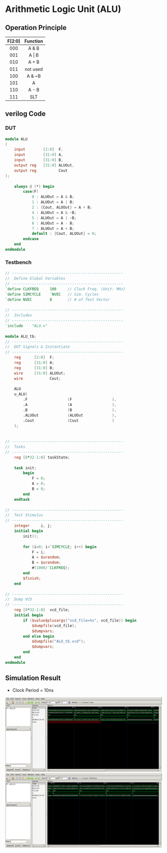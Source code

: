 # Arithmetic Logic Unit (ALU)
## Operation Principle
|F[2:0]|Function|
|:---:|:---:|
|000|A & B|
|001|A \| B|
|010|A + B|
|011|not used|
|100|A & ~B|
|101|A | ~B|
|110|A - B|
|111|SLT|
## verilog Code
### DUT
```verilog
module ALU
(
	input		 [2:0]  F,
	input		 [31:0] A,
	input		 [31:0] B,
	output reg	 [31:0] ALUOut,
	output reg			Cout
);

	always @ (*) begin
		case(F)
			0 : ALUOut = A & B;
			1 : ALUOut = A | B;
			2 : {Cout, ALUOut} = A + B;
			4 : ALUOut = A & ~B;
			5 : ALUOut = A | ~B;
			6 : ALUOut = A - B;
			7 : ALUOut = A < B;
			default : {Cout, ALUOut} = 0;
		endcase
	end
endmodule
```

### Testbench
```verilog
// --------------------------------------------------
//	Define Global Variables
// --------------------------------------------------
`define	CLKFREQ		100		// Clock Freq. (Unit: MHz)
`define	SIMCYCLE	`NVEC	// Sim. Cycles
`define NVEC		8		// # of Test Vector

// --------------------------------------------------
//	Includes
// --------------------------------------------------
`include	"ALU.v"

module ALU_tb;
// --------------------------------------------------
//	DUT Signals & Instantiate
// --------------------------------------------------
	reg		 [2:0]  F;
	reg		 [31:0] A;
	reg		 [31:0] B;
	wire	 [31:0] ALUOut;
	wire			Cout;

	ALU
	u_ALU(
		.F					(F					),
		.A					(A					),
		.B					(B					),
		.ALUOut				(ALUOut				),
		.Cout				(Cout				)
	);


// --------------------------------------------------
//	Tasks
// --------------------------------------------------
	reg [8*32-1:0] taskState;

	task init;
		begin
			F = 0;
			A = 0;
			B = 0;
		end
	endtask

// --------------------------------------------------
//	Test Stimulus
// --------------------------------------------------
	integer		i, j;
	initial begin
		init();

		for (i=0; i<`SIMCYCLE; i++) begin
			F = i;
			A = $urandom;
			B = $urandom;
			#(1000/`CLKFREQ);
		end
		$finish;
	end

// --------------------------------------------------
//	Dump VCD
// --------------------------------------------------
	reg	[8*32-1:0]	vcd_file;
	initial begin
		if ($value$plusargs("vcd_file=%s", vcd_file)) begin
			$dumpfile(vcd_file);
			$dumpvars;
		end else begin
			$dumpfile("ALU_tb.vcd");
			$dumpvars;
		end
	end
endmodule
```

## Simulation Result
- Clock Period = 10ns

![Waveform0](./waveform.png)
![Waveform0](./waveform1.png)

